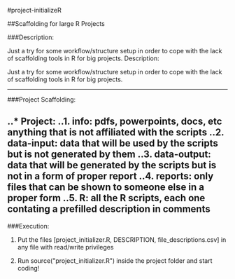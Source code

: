 #project-initializeR

##Scaffolding for large R Projects

###Description: 

Just a try for some workflow/structure setup in order to cope with the
lack of scaffolding tools in R for big projects.
Description: 

Just a try for some workflow/structure setup in order to cope with the
lack of scaffolding tools in R for big projects.

---

###Project Scaffolding:
    
..* Project:
..1. info:          pdfs, powerpoints, docs, etc anything that is not affiliated with the scripts
..2. data-input:    data that will be used by the scripts but is not generated by them
..3. data-output:   data that will be generated by the scripts but is not in a form of proper report
..4. reports:       only files that can be shown to someone else in a proper form
..5. R:             all the R scripts, each one contating a prefilled description in comments
---
  
###Execution:

1.  Put the files [project_initializer.R, DESCRIPTION, file_descriptions.csv]
in any file with read/write privileges

2.  Run source("project_initializer.R") inside the project folder and
start coding!